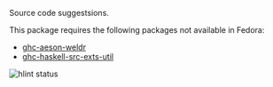 Source code suggestsions.

This package requires the following packages not available in Fedora:

* [ghc-aeson-weldr](../ghc-aeson-weldr)
* [ghc-haskell-src-exts-util](../ghc-haskell-src-exts-util)

![hlint status](https://copr.fedorainfracloud.org/coprs/dshea/bdcs-haskell-deps/package/hlint/status_image/last_build.png)
